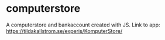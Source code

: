 # computerstore
A computerstore and bankaccount created with JS.
Link to app: https://tildakallstrom.se/experis/KomputerStore/

